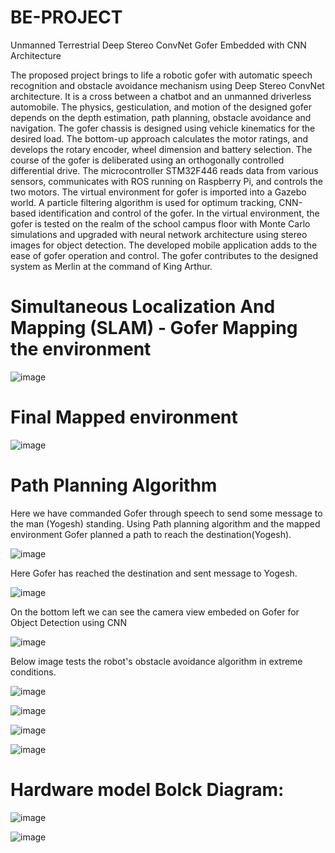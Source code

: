 # BE-PROJECT
Unmanned Terrestrial Deep Stereo ConvNet Gofer Embedded with CNN Architecture

The proposed project brings to life a robotic gofer with automatic speech recognition and obstacle avoidance mechanism using Deep Stereo ConvNet architecture. It is a cross between a chatbot and an unmanned driverless automobile. The physics, gesticulation, and motion of the designed gofer depends on the depth estimation, path planning, obstacle avoidance and navigation. The gofer chassis is designed using vehicle kinematics for the desired load. The bottom-up approach calculates the motor ratings, and develops the rotary encoder, wheel dimension and battery selection. The course of the gofer is deliberated using an orthogonally controlled differential drive. The microcontroller STM32F446 reads data from various sensors, communicates with ROS running on Raspberry Pi, and controls the two motors. The virtual environment for gofer is imported into a Gazebo world. A particle filtering algorithm is used for optimum tracking, CNN-based identification and control of the gofer. In the virtual environment, the gofer is tested on the realm of the school campus floor with Monte Carlo simulations and upgraded with neural network architecture using stereo images for object detection. The developed mobile application adds to the ease of gofer operation and control. The gofer contributes to the designed system as Merlin at the command of King Arthur.

# Simultaneous Localization And Mapping (SLAM) - Gofer Mapping the environment

![image](https://user-images.githubusercontent.com/64368871/205316344-08190728-30cd-4aad-b76a-72c0d82e48ea.png)

# Final Mapped environment 

![image](https://user-images.githubusercontent.com/64368871/205316442-3c86cf6f-8588-4c13-a453-a36acdf5423a.png)

# Path Planning Algorithm 

Here we have commanded Gofer through speech to send some message to the man (Yogesh) standing. Using Path planning algorithm and the mapped environment Gofer planned a path to reach the destination(Yogesh).

![image](https://user-images.githubusercontent.com/64368871/205316670-471325b1-3f19-4bd8-aad6-4b07183dd444.png)

Here Gofer has reached the destination and sent message to Yogesh.

![image](https://user-images.githubusercontent.com/64368871/205316822-3f8717c8-685c-4c06-bf62-ace7b95c4fc1.png)

On the bottom left we can see the camera view embeded on Gofer for Object Detection using CNN

![image](https://user-images.githubusercontent.com/64368871/205317045-2a639f37-6fbe-4b3c-ab16-c155b851efe4.png)

Below image tests the robot's obstacle avoidance algorithm in extreme conditions.

![image](https://user-images.githubusercontent.com/64368871/205317213-041597c7-74ed-4807-953f-81ff1366c327.png)


![image](https://user-images.githubusercontent.com/64368871/205317603-56830110-7a3d-4277-9f1f-9e9fb896f1e9.png)


![image](https://user-images.githubusercontent.com/64368871/205317519-d72d3aab-54d2-40e4-b0fa-18f96173fdf9.png)





![image](https://user-images.githubusercontent.com/64368871/205318066-869d7e2c-4627-4f76-8db2-4f77a90fc30b.png)

# Hardware model Bolck Diagram:

![image](https://user-images.githubusercontent.com/64368871/205318727-a04b452a-5372-411e-92fe-b948055179ea.png)



![image](https://user-images.githubusercontent.com/64368871/205318987-20d6191b-74e1-4f27-9d26-591cc33a0b53.png)


